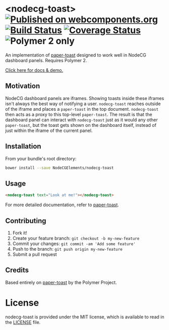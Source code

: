 # \<nodecg-toast\> [![Published on webcomponents.org](https://img.shields.io/badge/webcomponents.org-published-blue.svg)](https://www.webcomponents.org/element/NodeCGElemements/nodecg-toast) [![Build Status](https://travis-ci.org/NodeCGElements/nodecg-toast.svg?branch=master)](https://travis-ci.org/NodeCGElements/nodecg-toast) [![Coverage Status](https://coveralls.io/repos/github/NodeCGElements/nodecg-toast/badge.svg?branch=master)](https://coveralls.io/github/NodeCGElements/nodecg-toast?branch=master) ![Polymer 2 only](https://img.shields.io/badge/Polymer%202-only-blue.svg)


An implementation of [paper-toast](https://www.webcomponents.org/element/PolymerElements/paper-toast) designed to work well in NodeCG dashboard panels. Requires Polymer 2.

[Click here for docs & demo.](https://nodecgelements.github.io/nodecg-toast)

## Motivation
NodeCG dashboard panels are iframes. Showing toasts inside these iframes
isn't always the best way of notifying a user. `nodecg-toast` reaches outside
of the iframe and places a `paper-toast` in the top document. `nodecg-toast`
then acts as a proxy to this top-level `paper-toast`. The result is that the
dashboard panel can interact with `nodecg-toast` just as it would any other `paper-toast`,
but the toast gets shown on the dashboard itself, instead of just within the
iframe of the current panel.

## Installation

From your bundle's root directory:
```sh
bower install --save NodeCGElements/nodecg-toast
```

## Usage
```html
<nodecg-toast text="Look at me!"></nodecg-toast>
```

For more detailed documentation, refer to [paper-toast](https://www.webcomponents.org/element/PolymerElements/paper-toast).

## Contributing

1. Fork it!
2. Create your feature branch: `git checkout -b my-new-feature`
3. Commit your changes: `git commit -am 'Add some feature'`
4. Push to the branch: `git push origin my-new-feature`
5. Submit a pull request

## Credits

Based entirely on [paper-toast](https://github.com/PolymerElements/paper-toast) by the Polymer Project.

# License

nodecg-toast is provided under the MIT license, which is available to read in the 
[LICENSE](LICENSE) file.
